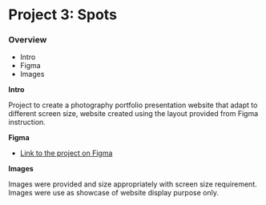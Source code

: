 # Project 3: Spots

### Overview

- Intro
- Figma
- Images

**Intro**

Project to create a photography portfolio presentation website that adapt to different screen size, website created using the layout provided from Figma instruction.

**Figma**

- [Link to the project on Figma](https://www.figma.com/file/BBNm2bC3lj8QQMHlnqRsga/Sprint-3-Project-%E2%80%94-Spots?type=design&node-id=2%3A60&mode=design&t=afgNFybdorZO6cQo-1)

**Images**

Images were provided and size appropriately with screen size requirement. Images were use as showcase of website display purpose only.
